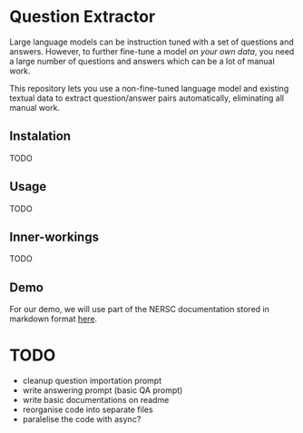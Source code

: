 # Question Extractor

Large language models can be instruction tuned with a set of questions and answers.
However, to further fine-tune a model *on your own data*, you need a large number of questions and answers which can be a lot of manual work.

This repository lets you use a non-fine-tuned language model and existing textual data to extract question/answer pairs automatically, eliminating all manual work.

## Instalation

TODO

## Usage

TODO

## Inner-workings

TODO

## Demo

For our demo, we will use part of the NERSC documentation stored in markdown format [here](https://gitlab.com/NERSC/nersc.gitlab.io/-/tree/main/docs).

# TODO

- cleanup question importation prompt
- write answering prompt (basic QA prompt)
- write basic documentations on readme
- reorganise code into separate files
- paralelise the code with async?